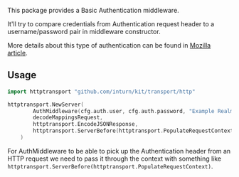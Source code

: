 This package provides a Basic Authentication middleware.

It'll try to compare credentials from Authentication request header to a username/password pair in middleware constructor.

More details about this type of authentication can be found in [Mozilla article](https://developer.mozilla.org/en-US/docs/Web/HTTP/Authentication).

## Usage

```go
import httptransport "github.com/inturn/kit/transport/http"

httptransport.NewServer(
		AuthMiddleware(cfg.auth.user, cfg.auth.password, "Example Realm")(makeUppercaseEndpoint()),
		decodeMappingsRequest,
		httptransport.EncodeJSONResponse,
		httptransport.ServerBefore(httptransport.PopulateRequestContext),
	)
```

For AuthMiddleware to be able to pick up the Authentication header from an HTTP request we need to pass it through the context with something like ```httptransport.ServerBefore(httptransport.PopulateRequestContext)```.